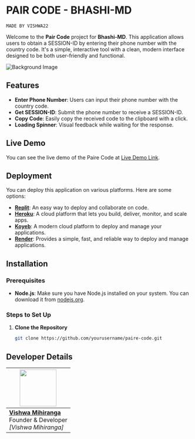# PAIR CODE - BHASHI-MD
```MADE BY VISHWA22```

Welcome to the **Pair Code** project for **Bhashi-MD**. This application allows users to obtain a SESSION-ID by entering their phone number with the country code. It's a simple, interactive tool with a clean, modern interface designed to be both user-friendly and functional.

![Background Image](https://telegra.ph/file/d8279f4ca5da23bda7da4.jpg)

## Features

- **Enter Phone Number**: Users can input their phone number with the country code.
- **Get SESSION-ID**: Submit the phone number to receive a SESSION-ID.
- **Copy Code**: Easily copy the received code to the clipboard with a click.
- **Loading Spinner**: Visual feedback while waiting for the response.

## Live Demo

You can see the live demo of the Paire Code at [Live Demo Link](https://vivacious-blair-vishwa22-56595641.koyeb.app/).

## Deployment

You can deploy this application on various platforms. Here are some options:

- **[Replit](https://replit.com/)**: An easy way to deploy and collaborate on code.
- **[Heroku](https://www.heroku.com/)**: A cloud platform that lets you build, deliver, monitor, and scale apps.
- **[Koyeb](https://www.koyeb.com/)**: A modern cloud platform to deploy and manage your applications.
- **[Render](https://render.com/)**: Provides a simple, fast, and reliable way to deploy and manage applications.

## Installation

### Prerequisites

- **Node.js**: Make sure you have Node.js installed on your system. You can download it from [nodejs.org](https://nodejs.org/).

### Steps to Set Up

1. **Clone the Repository**

   ```bash
   git clone https://github.com/yourusername/paire-code.git


## Developer Details

  <p align="center">
    
| <a href="https://github.com/vishwamihiranga"><img src="https://i.ibb.co/G5hhDkY/397495273-213856521727106-7536776473318994727-n.jpg" width=100 height=100></a> |
|---|
| **[Vishwa Mihiranga](https://github.com/vishwamihiranga)**</br>Founder & Developer</br>*[Vishwa Mihiranga]* |
  </p>


